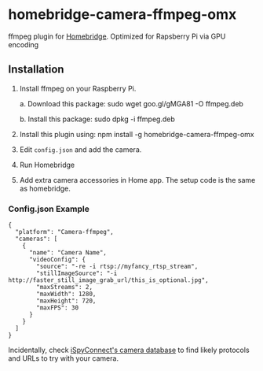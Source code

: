 # homebridge-camera-ffmpeg-omx

ffmpeg plugin for [Homebridge](https://github.com/nfarina/homebridge). Optimized for Rapsberry Pi via GPU encoding

## Installation

1. Install ffmpeg on your Raspberry Pi.
    
    a. Download this package: sudo wget goo.gl/gMGA81 -O ffmpeg.deb
    
    b. Install this package: sudo dpkg -i ffmpeg.deb 

2. Install this plugin using: npm install -g homebridge-camera-ffmpeg-omx
3. Edit ``config.json`` and add the camera.
3. Run Homebridge
4. Add extra camera accessories in Home app. The setup code is the same as homebridge.

### Config.json Example

    {
      "platform": "Camera-ffmpeg",
      "cameras": [
        {
          "name": "Camera Name",
          "videoConfig": {
          	"source": "-re -i rtsp://myfancy_rtsp_stream",
            "stillImageSource": "-i http://faster_still_image_grab_url/this_is_optional.jpg",
          	"maxStreams": 2,
          	"maxWidth": 1280,
          	"maxHeight": 720,
          	"maxFPS": 30
          }
        }
      ]
    }

Incidentally, check [iSpyConnect's camera database](https://www.ispyconnect.com/sources.aspx) to find likely protocols and URLs to try with your camera.
